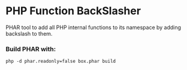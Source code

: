 # PHP Function BackSlasher

PHAR tool to add all PHP internal functions to its namespace by adding backslash to them.

### Build PHAR with:

```
php -d phar.readonly=false box.phar build
```